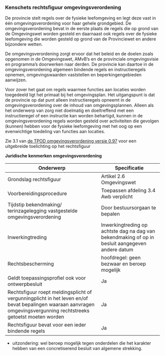 ### Kenschets rechtsfiguur omgevingsverordening

De provincie stelt regels over de fysieke leefomgeving en legt deze vast in één
omgevingsverordening voor haar gehele grondgebied. De omgevingsverordening bevat
in de eerste plaats de regels die op grond van de Omgevingswet worden gesteld en
daarnaast ook regels over de fysieke leefomgeving die worden gesteld op grond
van de Provinciewet en andere bijzondere wetten.

De omgevingsverordening zorgt ervoor dat het beleid en de doelen zoals opgenomen
in de Omgevingswet, AMvB’s en de provinciale omgevingsvisie en programma’s
doorwerken naar derden. De provincie kan daartoe in de omgevingsverordening
algemeen bindende regels en instructieregels opnemen, omgevingswaarden
vaststellen en beperkingengebieden aanwijzen.

Voor zover het gaat om regels waarmee functies aan locaties worden toegedeeld
ligt het primaat bij het omgevingsplan. Het uitgangspunt is dat de provincie op
dat punt alleen instructieregels opneemt in de omgevingsverordening over de
inhoud van omgevingsplannen. Alleen als het onderwerp van zorg niet doelmatig en
doeltreffend met een instructieregel of een instructie kan worden behartigd,
kunnen in de omgevingsverordening regels worden gesteld over activiteiten die
gevolgen (kunnen) hebben voor de fysieke leefomgeving met het oog op een
evenwichtige toedeling van functies aan locaties.

Zie 3.1 van [de TPOD omgevingsverordening versie
0.97](https://standaardenomgevingswet.geonovum.nl/docs/11.%20TPOD%20Omgevingsverordening%20v0.97.pdf)
voor een uitgebreide toelichting op het rechtsfiguur

**Juridische kenmerken omgevingsverordening**

| Onderwerp                                                                                                                                                           | Specificatie                                                                                     |
|---------------------------------------------------------------------------------------------------------------------------------------------------------------------|--------------------------------------------------------------------------------------------------|
| Grondslag rechtsfiguur                                                                                                                                              | Artikel 2.6 Omgevingswet                                                                         |
| Voorbereidingsprocedure                                                                                                                                             | Toepassen afdeling 3.4 Awb verplicht                                                             |
| Tijdstip bekendmaking/ terinzagelegging vastgestelde omgevingsverordening                                                                                           | Door bestuursorgaan te bepalen                                                                   |
| Inwerkingtreding                                                                                                                                                    | Inwerkingtreding op achtste dag na dag van bekendmaking of op in besluit aangegeven andere datum |
| Rechtsbescherming                                                                                                                                                   | hoofdregel: geen bezwaar en beroep mogelijk                                                      |
| Geldt toepassingsprofiel ook voor ontwerpbesluit                                                                                                                    | Ja                                                                                               |
| Rechtsfiguur roept meldingsplicht of vergunningplicht in het leven en/of bevat bepalingen waaraan aanvragen omgevingsvergunning rechtstreeks getoetst moeten worden | Ja                                                                                               |
| Rechtsfiguur bevat voor een ieder bindende regels                                                                                                                   | Ja                                                                                               |

-   uitzondering: wel beroep mogelijk tegen onderdelen die het karakter hebben
    van een concretiserend besluit van algemene strekking.
